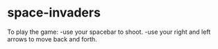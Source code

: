 # space-invaders
To play the game: 
-use your spacebar to shoot. 
-use your right and left arrows to move back and forth. 
